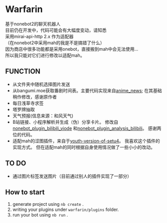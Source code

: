 # Warfarin
基于nonebot2的聊天机器人  
目前仍在开发中，代码可能会有大幅度变动，请知悉  
采用mirai-api-http 2.x 作为适配器  
（在nonebot2中采用mah的我是不是搞错了什么）  
因为商店中很多功能都是采用onebot，直接搬到mah中会无法使用...  
所以我只能对它们进行修改以适配mah。  


## FUNCTION
* 从文件夹中随机选择图片发送
* 从bangumi.moe获取番剧时间表。主要代码实现来自[anime_news](https://github.com/5656565566/anime_news); 在其基础稍作修改，感谢原作者
* 每日浅草寺求签
* 塔罗牌抽取
* 天气预报(信息来源：和风天气)
* B站链接、小程序解析并生成（伪）分享卡片。
修改自[nonebot_plugin_bilibili_viode](https://github.com/ASTWY/nonebot_plugin_bilibili_viode)
和[nonebot_plugin_analysis_bilibili](https://github.com/mengshouer/nonebot_plugin_analysis_bilibili)。
感谢两位的代码。  
* 适配mah的涩图插件，来自于[youth-version-of-setu4](https://github.com/Special-Week/youth-version-of-setu4)。
我喜欢这个插件的实现方式。
但在适配mah的同时根据自身使用情况做了一些小小的改动。

## TO DO
* 通过图片标签发送图片（目前通过别人的插件实现了一部分）

## How to start

1. generate project using `nb create` .
2. writing your plugins under `warfarin/plugins` folder.
3. run your bot using `nb run` .
